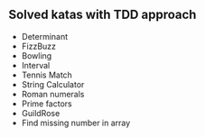 ## Solved katas with TDD approach

* Determinant
* FizzBuzz
* Bowling
* Interval
* Tennis Match
* String Calculator
* Roman numerals
* Prime factors
* GuildRose
* Find missing number in array
